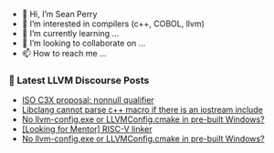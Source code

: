 - 👋 Hi, I’m Sean Perry
- 👀 I’m interested in compilers (c++, COBOL, llvm)
- 🌱 I’m currently learning ...
- 💞️ I’m looking to collaborate on ...
- 📫 How to reach me ...

<!---
s66perry/s66perry is a ✨ special ✨ repository because its `README.md` (this file) appears on your GitHub profile.
You can click the Preview link to take a look at your changes.
--->
### 📕 Latest LLVM Discourse Posts

<!-- DISCOURSE-LLVM:START -->
- [ISO C3X proposal: nonnull qualifier](https://discourse.llvm.org/t/iso-c3x-proposal-nonnull-qualifier/59269?page=6#post_108)
- [Libclang cannot parse c++ macro if there is an iostream include](https://discourse.llvm.org/t/libclang-cannot-parse-c-macro-if-there-is-an-iostream-include/66340#post_1)
- [No llvm-config.exe or LLVMConfig.cmake in pre-built Windows?](https://discourse.llvm.org/t/no-llvm-config-exe-or-llvmconfig-cmake-in-pre-built-windows/57692#post_3)
- [[Looking for Mentor] RISC-V linker](https://discourse.llvm.org/t/looking-for-mentor-risc-v-linker/49537#post_2)
- [No llvm-config.exe or LLVMConfig.cmake in pre-built Windows?](https://discourse.llvm.org/t/no-llvm-config-exe-or-llvmconfig-cmake-in-pre-built-windows/57692#post_2)
<!-- DISCOURSE-LLVM:END -->
